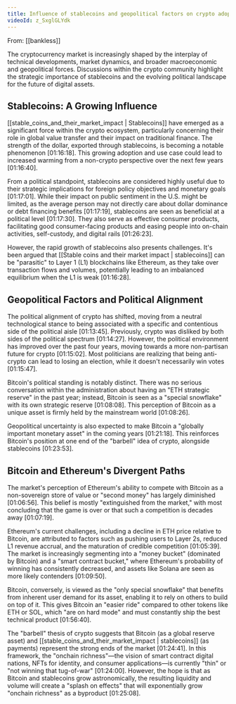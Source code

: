 ```yaml
---
title: Influence of stablecoins and geopolitical factors on crypto adoption
videoId: z_SxglGLYdk
---
```


From: [[bankless]] <br/> 

The cryptocurrency market is increasingly shaped by the interplay of technical developments, market dynamics, and broader macroeconomic and geopolitical forces. Discussions within the crypto community highlight the strategic importance of stablecoins and the evolving political landscape for the future of digital assets.

## Stablecoins: A Growing Influence
[[stable_coins_and_their_market_impact | Stablecoins]] have emerged as a significant force within the crypto ecosystem, particularly concerning their role in global value transfer and their impact on traditional finance. The strength of the dollar, exported through stablecoins, is becoming a notable phenomenon [01:16:18]. This growing adoption and use case could lead to increased warming from a non-crypto perspective over the next few years [01:16:40].

From a political standpoint, stablecoins are considered highly useful due to their strategic implications for foreign policy objectives and monetary goals [01:17:01]. While their impact on public sentiment in the U.S. might be limited, as the average person may not directly care about dollar dominance or debt financing benefits [01:17:19], stablecoins are seen as beneficial at a political level [01:17:30]. They also serve as effective consumer products, facilitating good consumer-facing products and easing people into on-chain activities, self-custody, and digital rails [01:26:23].

However, the rapid growth of stablecoins also presents challenges. It's been argued that [[Stable coins and their market impact | stablecoins]] can be "parasitic" to Layer 1 (L1) blockchains like Ethereum, as they take over transaction flows and volumes, potentially leading to an imbalanced equilibrium when the L1 is weak [01:16:28].

## Geopolitical Factors and Political Alignment
The political alignment of crypto has shifted, moving from a neutral technological stance to being associated with a specific and contentious side of the political aisle [01:13:45]. Previously, crypto was disliked by both sides of the political spectrum [01:14:27]. However, the political environment has improved over the past four years, moving towards a more non-partisan future for crypto [01:15:02]. Most politicians are realizing that being anti-crypto can lead to losing an election, while it doesn't necessarily win votes [01:15:47].

Bitcoin's political standing is notably distinct. There was no serious conversation within the administration about having an "ETH strategic reserve" in the past year; instead, Bitcoin is seen as a "special snowflake" with its own strategic reserve [01:08:08]. This perception of Bitcoin as a unique asset is firmly held by the mainstream world [01:08:26].

Geopolitical uncertainty is also expected to make Bitcoin a "globally important monetary asset" in the coming years [01:21:18]. This reinforces Bitcoin's position at one end of the "barbell" idea of crypto, alongside stablecoins [01:23:53].

## Bitcoin and Ethereum's Divergent Paths
The market's perception of Ethereum's ability to compete with Bitcoin as a non-sovereign store of value or "second money" has largely diminished [01:06:56]. This belief is mostly "extinguished from the market," with most concluding that the game is over or that such a competition is decades away [01:07:19].

Ethereum's current challenges, including a decline in ETH price relative to Bitcoin, are attributed to factors such as pushing users to Layer 2s, reduced L1 revenue accrual, and the maturation of credible competition [01:05:39]. The market is increasingly segmenting into a "money bucket" (dominated by Bitcoin) and a "smart contract bucket," where Ethereum's probability of winning has consistently decreased, and assets like Solana are seen as more likely contenders [01:09:50].

Bitcoin, conversely, is viewed as the "only special snowflake" that benefits from inherent user demand for its asset, enabling it to rely on others to build on top of it. This gives Bitcoin an "easier ride" compared to other tokens like ETH or SOL, which "are on hard mode" and must constantly ship the best technical product [01:56:40].

The "barbell" thesis of crypto suggests that Bitcoin (as a global reserve asset) and [[stable_coins_and_their_market_impact | stablecoins]] (as payments) represent the strong ends of the market [01:24:41]. In this framework, the "onchain richness"—the vision of smart contract digital nations, NFTs for identity, and consumer applications—is currently "thin" or "not winning that tug-of-war" [01:24:00]. However, the hope is that as Bitcoin and stablecoins grow astronomically, the resulting liquidity and volume will create a "splash on effects" that will exponentially grow "onchain richness" as a byproduct [01:25:08].